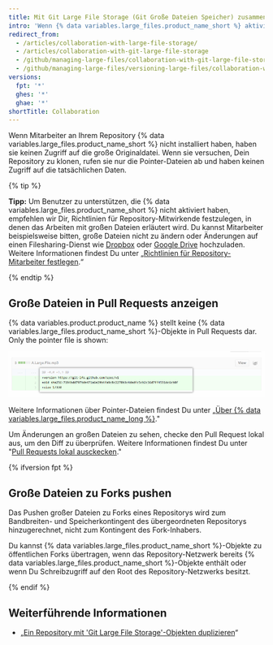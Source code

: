 ```yaml
---
title: Mit Git Large File Storage (Git Große Dateien Speicher) zusammenarbeiten
intro: 'Wenn {% data variables.large_files.product_name_short %} aktiviert ist, können Sie große Dateien abrufen, ändern und pushen wie jede große, von Git verwaltete Datei. Benutzer, die nicht über {% data variables.large_files.product_name_short %} verfügen, erleben dagegen einen anderen Workflow.'
redirect_from:
  - /articles/collaboration-with-large-file-storage/
  - /articles/collaboration-with-git-large-file-storage
  - /github/managing-large-files/collaboration-with-git-large-file-storage
  - /github/managing-large-files/versioning-large-files/collaboration-with-git-large-file-storage
versions:
  fpt: '*'
  ghes: '*'
  ghae: '*'
shortTitle: Collaboration
---
```


Wenn Mitarbeiter an Ihrem Repository {% data variables.large_files.product_name_short %} nicht installiert haben, haben sie keinen Zugriff auf die große Originaldatei. Wenn sie versuchen, Dein Repository zu klonen, rufen sie nur die Pointer-Dateien ab und haben keinen Zugriff auf die tatsächlichen Daten.

{% tip %}

**Tipp:** Um Benutzer zu unterstützen, die {% data variables.large_files.product_name_short %} nicht aktiviert haben, empfehlen wir Dir, Richtlinien für Repository-Mitwirkende festzulegen, in denen das Arbeiten mit großen Dateien erläutert wird. Du kannst Mitarbeiter beispielsweise bitten, große Dateien nicht zu ändern oder Änderungen auf einen Filesharing-Dienst wie [Dropbox](http://www.dropbox.com/) oder <a href="https://drive.google.com/" data-proofer-ignore>Google Drive</a> hochzuladen. Weitere Informationen findest Du unter „[Richtlinien für Repository-Mitarbeiter festlegen](/communities/setting-up-your-project-for-healthy-contributions/setting-guidelines-for-repository-contributors).“

{% endtip %}

## Große Dateien in Pull Requests anzeigen

{% data variables.product.product_name %} stellt keine {% data variables.large_files.product_name_short %}-Objekte in Pull Requests dar. Only the pointer file is shown:

![Beispiel-Pull-Request für große Dateien](/assets/images/help/large_files/large_files_pr.png)

Weitere Informationen über Pointer-Dateien findest Du unter „[Über {% data variables.large_files.product_name_long %}](/github/managing-large-files/about-git-large-file-storage#pointer-file-format)."

Um Änderungen an großen Dateien zu sehen, checke den Pull Request lokal aus, um den Diff zu überprüfen. Weitere Informationen findest Du unter "[Pull Requests lokal ausckecken](/github/collaborating-with-issues-and-pull-requests/checking-out-pull-requests-locally)."

{% ifversion fpt %}

## Große Dateien zu Forks pushen

Das Pushen großer Dateien zu Forks eines Repositorys wird zum Bandbreiten- und Speicherkontingent des übergeordneten Repositorys hinzugerechnet, nicht zum Kontingent des Fork-Inhabers.

Du kannst {% data variables.large_files.product_name_short %}-Objekte zu öffentlichen Forks übertragen, wenn das Repository-Netzwerk bereits {% data variables.large_files.product_name_short %}-Objekte enthält oder wenn Du Schreibzugriff auf den Root des Repository-Netzwerks besitzt.

{% endif %}

## Weiterführende Informationen

- „[Ein Repository mit 'Git Large File Storage'-Objekten duplizieren](/articles/duplicating-a-repository/#mirroring-a-repository-that-contains-git-large-file-storage-objects)“
